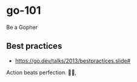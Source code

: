 # go-101

Be a Gopher

## Best practices

- https://go.dev/talks/2013/bestpractices.slide#


<!-- INSPIRATIONAL_QUOTE_START -->
Action beats perfection.
🧑‍💻,
<!-- INSPIRATIONAL_QUOTE_END -->

